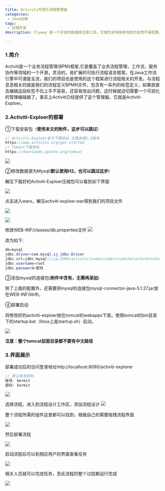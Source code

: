 ```yaml
---
title: Activiti可视化流程管理器
categories:
 - Java后端
tags:
 - 后端开发
description: Flyway 是一个开源的数据库迁移工具。它强烈支持简单性和约定而不是配置。它仅基于 7 个基本命令： Migrate、 Clean、 Info、 Validate、 Undo、 Baseline和 Repair...

---
```


### 1.简介

Activiti是一个业务流程管理(BPM)框架,它是覆盖了业务流程管理，工作流，服务协作等领域的一个开源，灵活的，易扩展的可执行流程语言框架。在Java工作流引擎中可谓是主流，我们的项目也是使用的这个框架进行流程相关的开发。与流程息息相关的就是我们的流程定义BPMN文件，包含有一系列的标签定义，如果直接去编辑这段标签不仅上手不容易，还容易改出问题，这时候就迫切需要一个可视化的管理编辑器了。事实上Activiti已经提供了这个管理器，它就是Activiti-Exploer。

### 2.Activiti-Exploer的部署

①下载安装包（**使用本文的附件，这步可以跳过**）

```java
// Activiti-Exploer官方下载地址 注意选择5.X版本
https://www.activiti.org/get-started
// Tomact下载地址
https://downloads.apache.org/tomcat
```

![](https://img2022.cnblogs.com/blog/1373932/202208/1373932-20220821135830963-1836573222.png)


②修改数据源为Mysql(**默认使用H2，也可以跳过这步**)

解压下载好的Activiti-Exploer压缩包可以看到如下界面

![](https://img2022.cnblogs.com/blog/1373932/202208/1373932-20220821135856663-391532311.png)



点击进入wars，解压activiti-exploer.war得到我们的项目文件

![](https://img2022.cnblogs.com/blog/1373932/202208/1373932-20220821135914896-1230913157.png)

![](https://img2022.cnblogs.com/blog/1373932/202208/1373932-20220821135935860-1264796510.png)


修改WEB-INF/classes/db.properties文件
![](https://img2022.cnblogs.com/blog/1373932/202208/1373932-20220821135956528-289180697.png)




改为如下:

```java
db=mysql
jdbc.driver=com.mysql.cj.jdbc.Driver
jdbc.url=jdbc:mysql://ip:3306/activiti?useUnicode=true&characterEncoding=utf-8&serverTimezone=Asia/Shanghai&nullCatalogMeansCurrent=true
jdbc.username=root
jdbc.password=密码
```

③添加mysql的连接包(**附件中含有，无需再添加**)

除了上面的配置外，还需要把mysql的连接包mysql-connector-java-5.1.27.jar放在WEB-INF/lib中。

④部署启动

将修改好的activiti-exploer放在tomcat的webapps下面，使用tomcat的bin目录下的startup.bat（linux上是startup.sh）启动。

![](https://img2022.cnblogs.com/blog/1373932/202208/1373932-20220821140020424-1546674984.png)


**注意：整个tomcat前面目录都不要有中文路径**

### 3.界面展示

部署成功后的访问登录地址http://localhost:8080/activiti-explorer

```java
// 默认账号密码
账号: kermit
密码: kermit
```

![](https://img2022.cnblogs.com/blog/1373932/202208/1373932-20220821140042423-62012862.png)


选择流程，进入到流程设计工作区，添加流程设计
![](https://img2022.cnblogs.com/blog/1373932/202208/1373932-20220821140238576-24598060.png)



整个流程所需的组件这里都可以找到，根据自己的需要拖拽流程界面

![](https://img2022.cnblogs.com/blog/1373932/202208/1373932-20220821140302519-745324880.png)



然后部署流程

![](https://img2022.cnblogs.com/blog/1373932/202208/1373932-20220821140321472-985909507.png)



启动流程后可以到相应用户的界面查看任务

![](https://img2022.cnblogs.com/blog/1373932/202208/1373932-20220821140340460-1081976895.png)



相关人员就可以完成任务，至此流程的整个过程都运行完成

![](https://img2022.cnblogs.com/blog/1373932/202208/1373932-20220821140400786-986391547.png)

